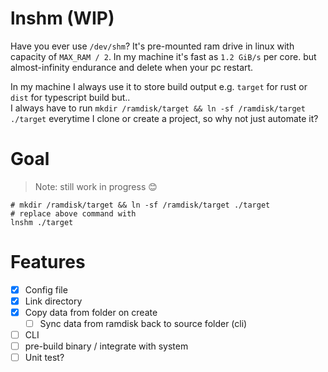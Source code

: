 # lnshm (WIP)

Have you ever use `/dev/shm`? It's pre-mounted ram drive in linux with capacity of `MAX_RAM / 2`.
In my machine it's fast as `1.2 GiB/s` per core. but almost-infinity endurance and delete when your pc restart.

In my machine I always use it to store build output e.g. `target` for rust or `dist` for typescript build but..  
I always have to run `mkdir /ramdisk/target && ln -sf /ramdisk/target ./target` everytime I clone or create a
project, so why not just automate it?

# Goal

> Note: still work in progress 😊

```shell
# mkdir /ramdisk/target && ln -sf /ramdisk/target ./target
# replace above command with
lnshm ./target
```

# Features

+ [x] Config file
+ [x] Link directory
+ [x] Copy data from folder on create
    + [ ] Sync data from ramdisk back to source folder (cli)
+ [ ] CLI
+ [ ] pre-build binary / integrate with system
+ [ ] Unit test?